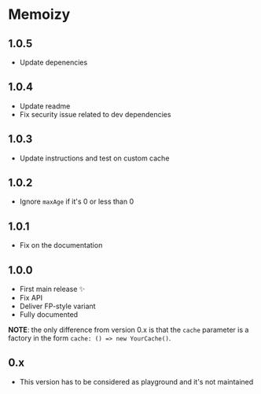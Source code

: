 # Memoizy

## 1.0.5
  - Update depenencies

## 1.0.4
  - Update readme
  - Fix security issue related to dev dependencies

## 1.0.3
  - Update instructions and test on custom cache

## 1.0.2
  - Ignore `maxAge` if it's 0 or less than 0

## 1.0.1
  - Fix on the documentation

## 1.0.0
  - First main release ✨
  - Fix API
  - Deliver FP-style variant
  - Fully documented

**NOTE**: the only difference from version 0.x is that the `cache` parameter is a factory in the
form `cache: () => new YourCache()`.

## 0.x
  - This version has to be considered as playground and it's not maintained
